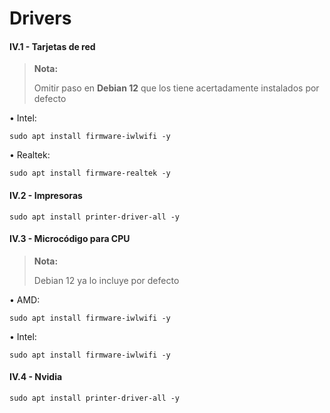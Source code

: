 # Drivers

#### IV.1 - Tarjetas de red 

> **Nota:**
> <p> <p>
>  
> Omitir paso en **Debian 12** que los tiene acertadamente instalados por defecto 

• Intel:

~~~
sudo apt install firmware-iwlwifi -y
~~~

• Realtek:

~~~
sudo apt install firmware-realtek -y
~~~


#### IV.2 - Impresoras 

~~~
sudo apt install printer-driver-all -y
~~~


#### IV.3 - Microcódigo para CPU

> **Nota:**
> <p> <p>
>  
> Debian 12 ya lo incluye por defecto

• AMD:

~~~
sudo apt install firmware-iwlwifi -y
~~~

• Intel:

~~~
sudo apt install firmware-iwlwifi -y
~~~


#### IV.4 - Nvidia 

~~~
sudo apt install printer-driver-all -y
~~~
